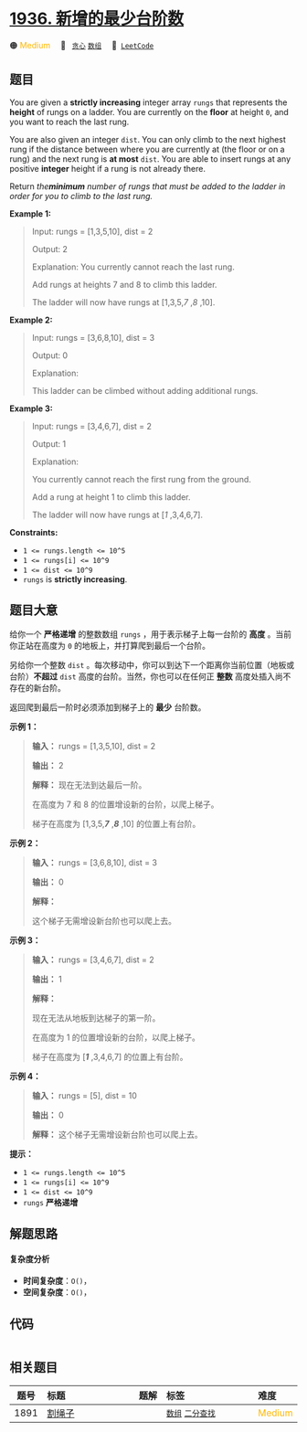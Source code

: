 # [1936. 新增的最少台阶数](https://leetcode.com/problems/add-minimum-number-of-rungs)

🟠 <font color=#ffb800>Medium</font>&emsp; 🔖&ensp; [`贪心`](/leetcode/outline/tag/greedy.md) [`数组`](/leetcode/outline/tag/array.md)&emsp; 🔗&ensp;[`LeetCode`](https://leetcode.com/problems/add-minimum-number-of-rungs)

## 题目

You are given a **strictly increasing** integer array `rungs` that represents
the **height** of rungs on a ladder. You are currently on the **floor** at
height `0`, and you want to reach the last rung.

You are also given an integer `dist`. You can only climb to the next highest
rung if the distance between where you are currently at (the floor or on a
rung) and the next rung is **at most** `dist`. You are able to insert rungs at
any positive **integer** height if a rung is not already there.

Return _the**minimum** number of rungs that must be added to the ladder in
order for you to climb to the last rung._



**Example 1:**

> Input: rungs = [1,3,5,10], dist = 2
> 
> Output: 2
> 
> Explanation: You currently cannot reach the last rung.
> 
> Add rungs at heights 7 and 8 to climb this ladder. 
> 
> The ladder will now have rungs at [1,3,5,_7_ ,_8_ ,10].

**Example 2:**

> Input: rungs = [3,6,8,10], dist = 3
> 
> Output: 0
> 
> Explanation:
> 
> This ladder can be climbed without adding additional rungs.

**Example 3:**

> Input: rungs = [3,4,6,7], dist = 2
> 
> Output: 1
> 
> Explanation:
> 
> You currently cannot reach the first rung from the ground.
> 
> Add a rung at height 1 to climb this ladder.
> 
> The ladder will now have rungs at [_1_ ,3,4,6,7].

**Constraints:**

  * `1 <= rungs.length <= 10^5`
  * `1 <= rungs[i] <= 10^9`
  * `1 <= dist <= 10^9`
  * `rungs` is **strictly increasing**.


## 题目大意

给你一个 **严格递增** 的整数数组 `rungs` ，用于表示梯子上每一台阶的 **高度** 。当前你正站在高度为 `0`
的地板上，并打算爬到最后一个台阶。

另给你一个整数 `dist` 。每次移动中，你可以到达下一个距离你当前位置（地板或台阶）**不超过** `dist` 高度的台阶。当然，你也可以在任何正
**整数** 高度处插入尚不存在的新台阶。

返回爬到最后一阶时必须添加到梯子上的 **最少** 台阶数。

**示例 1：**

> 
> 
> 
> 
> 
> **输入：** rungs = [1,3,5,10], dist = 2
> 
> **输出：** 2
> 
> **解释：** 现在无法到达最后一阶。
> 
> 在高度为 7 和 8 的位置增设新的台阶，以爬上梯子。 
> 
> 梯子在高度为 [1,3,5,**_7_** ,**_8_** ,10] 的位置上有台阶。
> 
> 

**示例 2：**

> 
> 
> 
> 
> 
> **输入：** rungs = [3,6,8,10], dist = 3
> 
> **输出：** 0
> 
> **解释：**
> 
> 这个梯子无需增设新台阶也可以爬上去。
> 
> 

**示例 3：**

> 
> 
> 
> 
> 
> **输入：** rungs = [3,4,6,7], dist = 2
> 
> **输出：** 1
> 
> **解释：**
> 
> 现在无法从地板到达梯子的第一阶。 
> 
> 在高度为 1 的位置增设新的台阶，以爬上梯子。 
> 
> 梯子在高度为 [**_1_** ,3,4,6,7] 的位置上有台阶。
> 
> 

**示例 4：**

> 
> 
> 
> 
> 
> **输入：** rungs = [5], dist = 10
> 
> **输出：** 0
> 
> **解释：** 这个梯子无需增设新台阶也可以爬上去。
> 
> 

**提示：**

  * `1 <= rungs.length <= 10^5`
  * `1 <= rungs[i] <= 10^9`
  * `1 <= dist <= 10^9`
  * `rungs` **严格递增**


## 解题思路

#### 复杂度分析

- **时间复杂度**：`O()`，
- **空间复杂度**：`O()`，

## 代码

```javascript

```

## 相关题目

<!-- prettier-ignore -->
| 题号 | 标题 | 题解 | 标签 | 难度 |
| :------: | :------ | :------: | :------ | :------ |
| 1891 | [割绳子](https://leetcode.com/problems/cutting-ribbons) |  |  [`数组`](/leetcode/outline/tag/array.md) [`二分查找`](/leetcode/outline/tag/binary-search.md) | <font color=#ffb800>Medium</font> |

<style>
.blue {
    background-color: #096dd9;
    padding: 0.25rem 0.5rem;
    margin: 0;
    font-size: 0.85em;
    border-radius: 3px;
    color: white;
    font-weight: 500;
}
table th:first-of-type { width: 10%; }
table th:nth-of-type(2) { width: 35%; }
table th:nth-of-type(3) { width: 10%; }
table th:nth-of-type(4) { width: 35%; }
table th:nth-of-type(5) { width: 10%; }
</style>
